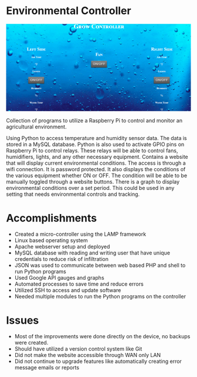 Environmental Controller
========================

![Website based Interface](https://github.com/RonaldGRowe/environmental_controller/blob/master/Images/envirocontroller.png)

Collection of programs to utilize a Raspberry Pi to control and monitor an agricultural environment.

Using Python to access temperature and humidity sensor data. The data is stored in a MySQL database.
Python is also used to activate GPIO pins on Raspberry Pi to control relays. 
These relays will be able to control fans, humidifiers, lights, and any other necessary equipment.
Contains a website that will display current environmental conditions.
The access is through a wifi connection. It is password protected.
It also displays the conditions of the various equipment whether ON or OFF.
The condition will be able to be manually toggled through a website buttons.
There is a graph to display environmental conditions over a set period.
This could be used in any setting that needs environmental controls and tracking.

# Accomplishments
- Created a micro-controller using the LAMP framework
- Linux based operating system
- Apache webserver setup and deployed
- MySQL database with reading and writing user that have unique credentials to reduce risk of infiltration
- JSON was used to communicate between web based PHP and shell to run Python programs
- Used Google API gauges and graphs
- Automated processes to save time and reduce errors
- Utilized SSH to access and update software
- Needed multiple modules to run the Python programs on the controller

# Issues
- Most of the improvements were done directly on the device, no backups were created.
- Should have utilized a version control system like Git
- Did not make the website accessible through WAN only LAN
- Did not continue to upgrade features like automatically creating error message emails or reports
